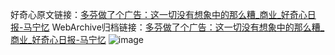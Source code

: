 好奇心原文链接：[多芬做了个广告：这一切没有想象中的那么糟_商业_好奇心日报-马宁忆](https://www.qdaily.com/articles/7427.html)
WebArchive归档链接：[多芬做了个广告：这一切没有想象中的那么糟_商业_好奇心日报-马宁忆](http://web.archive.org/web/20190623172319/https://www.qdaily.com/articles/7427.html)
![image](http://ww3.sinaimg.cn/large/007d5XDply1g3wji2o0g8j30u035k4ql)